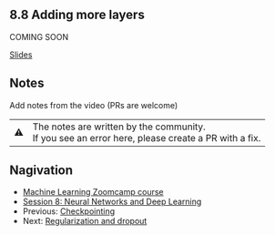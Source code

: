 
## 8.8 Adding more layers


COMING SOON 

[Slides](https://www.slideshare.net/AlexeyGrigorev/ml-zoomcamp-8-neural-networks-and-deep-learning-250592323)


## Notes

Add notes from the video (PRs are welcome)


<table>
   <tr>
      <td>⚠️</td>
      <td>
         The notes are written by the community. <br>
         If you see an error here, please create a PR with a fix.
      </td>
   </tr>
</table>


## Nagivation

* [Machine Learning Zoomcamp course](../)
* [Session 8: Neural Networks and Deep Learning](./)
* Previous: [Checkpointing](07-checkpointing.md)
* Next: [Regularization and dropout](09-dropout.md)